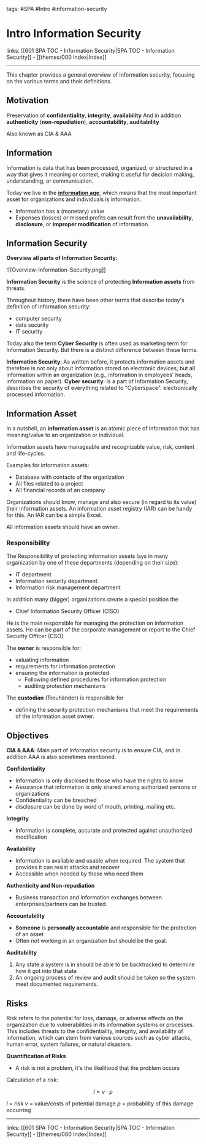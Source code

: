 tags: #SPA #Intro #information-security 
 
# Intro Information Security

links: [[601 SPA TOC - Information Security|SPA TOC - Information Security]] - [[themes/000 Index|Index]]

---

This chapter provides a general overview of information security, focusing on the various terms and their definitions.

## Motivation

Preservation of **confidentiality**, **integrity**, **availability**
And in addition **authenticity** (**non-repudiation**), **accountability**, **auditability**

Also known as CIA & AAA

## Information

Information is data that has been processed, organized, or structured in a way that gives it meaning or context, making it useful for decision making, understanding, or communication.

Today we live in the [**information age**](https://en.wikipedia.org/wiki/Information_Age), which means that the most important asset for organizations and individuals is information.
- Information has a (monetary) value
- Expenses (losses) or missed profits can result from the **unavailability**, **disclosure**, or **improper modification** of information.

## Information Security

**Overview all parts of Information Security:**

![[Overview-Information-Security.png]]


**Information Security** is the science of protecting **Information assets** from threats.

Throughout history, there have been other terms that describe today's definition of information security:

- computer security
- data security
- IT security

Today also the term **Cyber Security** is often used as marketing term for Information Security. But there is a distinct difference between these terms.

**Information Security**: As written before, it protects information assets and therefore is not only about information stored on electronic devices, but all information within an organization (e.g., information in employees' heads, information on paper).
**Cyber security**: Is a part of Information Security, describes the security of everything related to "Cyberspace". electronically processed information.

## Information Asset

In a nutshell, an **information asset** is an atomic piece of information that has meaning/value to an organization or individual.

Information assets have manageable and recognizable value, risk, content and life-cycles.

Examples for information assets:

- Database with contacts of the organization
- All files related to a project
- All financial records of an company

Organizations should know, manage and also secure (in regard to its value) their information assets. An information asset registry (IAR) can be handy for this. An IAR can be a simple Excel.

All information assets should have an owner. 

### Responsibility 
The Responsibility of protecting information assets lays in many organization by one of these departments (depending on their size):

- IT department
- Information security department
- Information risk management department

In addition many (bigger) organizations create a special position the

- Chief Information Security Officer (CISO)

He is the main responsible for managing the protection on information assets. He can be part of the corporate management or report to the Chief Security Officer (CSO).

The **owner** is responsible for:

- valuating information
- requirements for information protection
- ensuring the information is protected
	- Following defined procedures for information protection
	- auditing protection mechanisms

The **custodian** (Treuhänder) is responsible for

- defining the security protection mechanisms that meet the requirements of the information asset owner.

## Objectives

**CIA & AAA**: Main part of Information security is to ensure CIA, and in addition AAA is also sometimes mentioned.

**Confidentiality**

- Information is only disclosed to those who have the rights to know
- Assurance that information is only shared among authorized persons or organizations
- Confidentiality can be breached 
- disclosure can be done by word of mouth, printing, mailing etc.

**Integrity**

- Information is complete, accurate and protected against unauthorized modification

**Availability**

- Information is available and usable when required. The system that provides it can resist attacks and recover
- Accessible when needed by those who need them

**Authenticity and Non-repudiation**

- Business transaction and information exchanges between enterprises/partners can be trusted.

**Accountability**

- **Someone** is **personally accountable** and responsible for the protection of an asset
- Often not working in an organization but should be the goal.

**Auditability**

1. Any state a system is in should be able to be backtracked to determine how it got into that state
2. An ongoing process of review and audit should be taken so the system meet documented requirements.

## Risks

Risk refers to the potential for loss, damage, or adverse effects on the organization due to vulnerabilities in its information systems or processes. This includes threats to the confidentiality, integrity, and availability of information, which can stem from various sources such as cyber attacks, human error, system failures, or natural disasters.

**Quantification of Risks**

- A risk is not a problem, it's the likelihood that the problem occurs

Calculation of a risk:

$$l = v \cdot p$$

$l$ = risk
$v$ = value/costs of potential damage
$p$ = probability of this damage occurring

---
links: [[601 SPA TOC - Information Security|SPA TOC - Information Security]] - [[themes/000 Index|Index]]